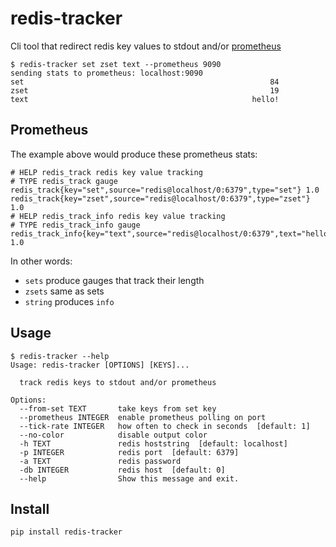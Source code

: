 # redis-tracker

Cli tool that redirect redis key values to stdout and/or [prometheus](http://prometheus.io)

    $ redis-tracker set zset text --prometheus 9090
    sending stats to prometheus: localhost:9090
    set                                                       84
    zset                                                      19
    text                                                  hello!

## Prometheus

The example above would produce these prometheus stats:

    # HELP redis_track redis key value tracking
    # TYPE redis_track gauge
    redis_track{key="set",source="redis@localhost/0:6379",type="set"} 1.0
    redis_track{key="zset",source="redis@localhost/0:6379",type="zset"} 1.0
    # HELP redis_track_info redis key value tracking
    # TYPE redis_track_info gauge
    redis_track_info{key="text",source="redis@localhost/0:6379",text="hello!",type="string"} 1.0
    
In other words:
    
* `sets` produce gauges that track their length
* `zsets` same as sets
* `string` produces `info`

## Usage

    $ redis-tracker --help                                                                                               
    Usage: redis-tracker [OPTIONS] [KEYS]...

      track redis keys to stdout and/or prometheus

    Options:
      --from-set TEXT       take keys from set key
      --prometheus INTEGER  enable prometheus polling on port
      --tick-rate INTEGER   how often to check in seconds  [default: 1]
      --no-color            disable output color
      -h TEXT               redis hoststring  [default: localhost]
      -p INTEGER            redis port  [default: 6379]
      -a TEXT               redis password
      -db INTEGER           redis host  [default: 0]
      --help                Show this message and exit.

## Install

    pip install redis-tracker
